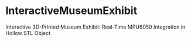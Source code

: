 # InteractiveMuseumExhibit
Interactive 3D-Printed Museum Exhibit: Real-Time MPU6050 Integration in Hollow STL Object
